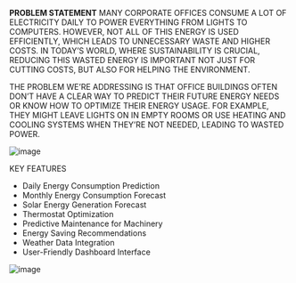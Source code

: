 <b>PROBLEM STATEMENT</b>
MANY CORPORATE OFFICES CONSUME A LOT OF ELECTRICITY DAILY TO POWER EVERYTHING FROM LIGHTS TO COMPUTERS. HOWEVER, NOT ALL OF THIS ENERGY IS USED EFFICIENTLY, WHICH LEADS TO UNNECESSARY WASTE AND HIGHER COSTS. IN TODAY’S WORLD, WHERE SUSTAINABILITY IS CRUCIAL, REDUCING THIS WASTED ENERGY IS IMPORTANT NOT JUST FOR CUTTING COSTS, BUT ALSO FOR HELPING THE ENVIRONMENT. 

THE PROBLEM WE’RE ADDRESSING IS THAT OFFICE BUILDINGS OFTEN DON’T HAVE A CLEAR WAY TO PREDICT THEIR FUTURE ENERGY NEEDS OR KNOW HOW TO OPTIMIZE THEIR ENERGY USAGE. FOR EXAMPLE, THEY MIGHT  LEAVE LIGHTS ON IN EMPTY ROOMS OR USE HEATING AND COOLING SYSTEMS WHEN THEY’RE NOT NEEDED, LEADING TO WASTED POWER. 


![image](https://github.com/user-attachments/assets/c6664dc6-5195-4443-a9c4-f2bb3c90dfdf)

KEY FEATURES
* Daily Energy Consumption Prediction
* Monthly Energy Consumption Forecast
* Solar Energy Generation Forecast
* Thermostat Optimization
* Predictive Maintenance for Machinery
* Energy Saving Recommendations
* Weather Data Integration
* User-Friendly Dashboard Interface

![image](https://github.com/user-attachments/assets/b75e47b8-f36d-4d8d-af88-a5c8cdae0413)
 
